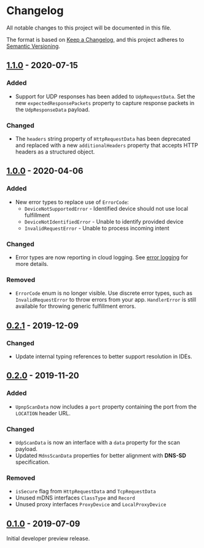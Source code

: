 # Changelog
All notable changes to this project will be documented in this file.

The format is based on [Keep a Changelog](https://keepachangelog.com/en/1.0.0/),
and this project adheres to [Semantic Versioning](https://semver.org/spec/v2.0.0.html).

## [1.1.0] - 2020-07-15

### Added

- Support for UDP responses has been added to `UdpRequestData`. Set the new
  `expectedResponsePackets` property to capture response packets in the
  `UdpResponseData` payload.

### Changed

- The `headers` string property of `HttpRequestData` has been deprecated and
  replaced with a new `additionalHeaders` property that accepts HTTP headers as
  a structured object.

## [1.0.0] - 2020-04-06

### Added

- New error types to replace use of `ErrorCode`:
  - `DeviceNotSupportedError` - Identified device should not use local fulfillment
  - `DeviceNotIdentifiedError` - Unable to identify provided device
  - `InvalidRequestError` - Unable to process incoming intent

### Changed

- Error types are now reporting in cloud logging.
  See [error logging](https://developers.google.com/assistant/smarthome/develop/error-logging)
  for more details.

### Removed

- `ErrorCode` enum is no longer visible. Use discrete error types, such as
  `InvalidRequestError` to throw errors from your app. `HandlerError` is
  still available for throwing generic fulfillment errors.

## [0.2.1] - 2019-12-09

### Changed

- Update internal typing references to better support resolution in IDEs.

## [0.2.0] - 2019-11-20

### Added

- `UpnpScanData` now includes a `port` property containing the port from the
  `LOCATION` header URL.

### Changed

- `UdpScanData` is now an interface with a `data` property for the scan payload.
- Updated `MdnsScanData` properties for better alignment with **DNS-SD** specification.

### Removed

- `isSecure` flag from `HttpRequestData` and `TcpRequestData`
- Unused mDNS interfaces `ClassType` and `Record`
- Unused proxy interfaces `ProxyDevice` and `LocalProxyDevice`

## [0.1.0] - 2019-07-09

Initial developer preview release.

[1.1.0]: https://github.com/actions-on-google/local-home-sdk/compare/v1.0.0...v1.1.0
[1.0.0]: https://github.com/actions-on-google/local-home-sdk/compare/v0.2.1...v1.0.0
[0.2.1]: https://github.com/actions-on-google/local-home-sdk/compare/v0.2.0...v0.2.1
[0.2.0]: https://github.com/actions-on-google/local-home-sdk/compare/v0.1.0...v0.2.0
[0.1.0]: https://github.com/actions-on-google/local-home-sdk/releases/tag/v0.1.0
